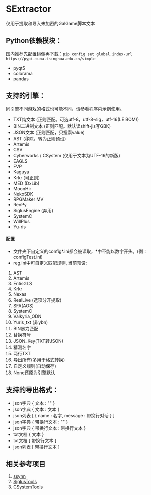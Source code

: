 # SExtractor
 仅用于提取和导入未加密的GalGame脚本文本
 
## Python依赖模块：
国内推荐先配置镜像再下载：`pip config set global.index-url https://pypi.tuna.tsinghua.edu.cn/simple`
* pyqt5
* colorama
* pandas

## 支持的引擎：
同引擎不同游戏的格式也可能不同，请参看程序内示例使用。
* TXT纯文本 (正则匹配。可选utf-8，utf-8-sig，utf-16(LE BOM))
* BIN二进制文本 (正则匹配。默认读shift-jis写GBK)
* JSON文本 (正则匹配，只搜索value)
* AST (移除，转为正则预设)
* Artemis
* CSV
* Cyberworks / CSystem (仅用于文本为UTF-16的新版)
* EAGLS
* FVP
* Kaguya
* Krkr (可正则)
* MED (DxLib)
* MoonHir
* NekoSDK
* RPGMaker MV
* RenPy
* SiglusEngine (弃用)
* SystemC
* WillPlus
* Yu-ris

#### 配置
* 文件夹下自定义的config*.ini都会被读取，*中不能以数字开头。(例：configTest.ini)
* reg.ini中可自定义匹配规则, 当前预设:
 1. AST
 2. Artemis
 3. EntisGLS
 4. Krkr
 5. Nexas
 6. RealLive (选项分开提取)
 7. SFA(AOS)
 8. SystemC
 9. Valkyria_ODN
 10. Yuris_txt (非ybn)
 11. BIN暴力匹配
 12. 替换符号
 13. JSON_Key(TXT转JSON)
 14. 猜测名字
 15. 两行TXT
 16. 导出所有(多用于格式转换)
 17. 自定义规则(自动保存)
 18. None还原为引擎默认

## 支持的导出格式：
* json字典 { 文本 : "" }
* json字典 { 文本 : 文本 }
* json列表 [ { name : 名字, message : 带换行对话 } ]
* json字典 { 带换行文本 : "" }
* json字典 { 带换行文本 : 带换行文本 }
* txt文档  { 文本 }
* txt文档  [ 带换行文本 ]
* json列表 [ 带换行文本 ]

## 相关参考项目
1. [ssynn](https://github.com/ssynn/game_translation)
2. [SiglusTools](https://github.com/yanhua0518/GALgameScriptTools)
3. [CSystemTools](https://github.com/arcusmaximus/CSystemTools)
